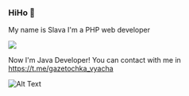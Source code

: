 ### HiHo 👋

My name is Slava I'm a PHP web developer 
<br/>

[<img src="https://user-images.githubusercontent.com/10156301/109388173-1d1ee880-790e-11eb-9beb-79341713ae19.gif">](https://www.zend-zce.com/en/yellow-pages/ZEND031910)

Now I'm Java Developer!
You can contact with me in https://t.me/gazetochka_vyacha


![Alt Text](https://media.giphy.com/media/vFKqnCdLPNOKc/giphy.gif)



<!--![Github stats](https://github-readme-stats.vercel.app/api?username=coffeeturbo&hide=stars,prs,issues,contribs) -->

<!--[![Top Langs](https://github-readme-stats.vercel.app/api/top-langs/?username=coffeeturbo&layout=compact)](https://github.com/ShamRail/github-readme-stats)-->

<!--
**coffeeturbo/coffeeturbo** is a ✨ _special_ ✨ repository because its `README.md` (this file) appears on your GitHub profile.

Here are some ideas to get you started:

- 🔭 I’m currently working on ...
- 🌱 I’m currently learning ...
- 👯 I’m looking to collaborate on ...
- 🤔 I’m looking for help with ...
- 💬 Ask me about ...
- 📫 How to reach me: ...
- 😄 Pronouns: ...
- ⚡ Fun fact: ...
-->

